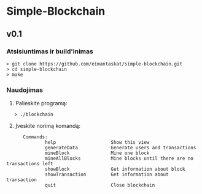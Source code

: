 # Simple-Blockchain

## v0.1

### Atsisiuntimas ir build'inimas
   ```console
   > git clone https://github.com/eimantaskat/simple-blockchain.git
   > cd simple-blockchain
   > make
   ```

### Naudojimas
1. Palieskite programą:
```console
   > ./blockchain
```
2. Įveskite norimą komandą:  
```console
      Commands:
              help                    Show this view
              generateData            Generate users and transactions
              mineBlock               Mine one block
              mineAllBlocks           Mine blocks until there are no transactions left
              showBlock               Get information about block
              showTransaction         Get information about transaction
              quit                    Close blockchain
```